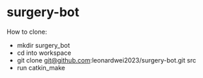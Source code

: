 # surgery-bot

How to clone:
- mkdir surgery_bot
- cd into workspace
- git clone git@github.com:leonardwei2023/surgery-bot.git src
- run catkin_make

